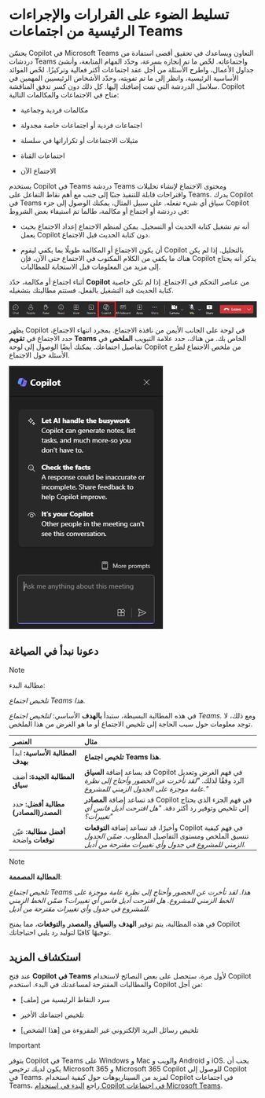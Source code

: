 # تسليط الضوء على القرارات والإجراءات الرئيسية من اجتماعات Teams

يحسّن Copilot في Microsoft Teams التعاون ويساعدك في تحقيق أقصى استفادة من دردشات Teams واجتماعاته. لخّص ما تم إنجازه بسرعة، وحدّد المهام المتابعة، وأنشئ جداول الأعمال، واطرح الأسئلة من أجل عقد اجتماعات أكثر فعالية وتركيزًا. لخّص الفوائد الأساسية الرئيسية، وانظر إلى ما تم تفويته، وحدّد الأشخاص الرئيسيين المهمين في سلاسل الدردشة التي تمت إضافتك إليها. كل ذلك دون كسر تدفق المناقشة. Copilot متاح في الاجتماعات والمكالمات التالية:

- مكالمات فردية وجماعية

- اجتماعات فردية أو اجتماعات خاصة مجدولة

- مثيلات الاجتماعات أو تكراراتها في سلسلة

- اجتماعات القناة

- الاجتماع الآن

يستخدم Copilot في Teams دردشة Teams ومحتوى الاجتماع لإنشاء تحليلات واقتراحات قابلة للتنفيذ جنبًا إلى جنب مع أهم نقاط التفاعل على Teams. يدرك Copilot في Teams سياق أي شيء تفعله. على سبيل المثال، يمكنك الوصول إلى جزء Copilot في دردشة أو اجتماع أو مكالمة، طالما تم استيفاء بعض الشروط:

- أنه تم تشغيل كتابة الحديث أو التسجيل. يمكن لمنظم الاجتماع إعداد الاجتماع بحيث يعمل Copilot دون كتابة الحديث قبل الاجتماع.

- أن يكون الاجتماع أو المكالمة طويلًا بما يكفي ليقوم Copilot بالتحليل. إذا لم يكن هناك ما يكفي من الكلام المكتوب في الاجتماع حتى الآن، فإن Copilot يذكر أنه يحتاج إلى مزيد من المعلومات قبل الاستجابة للمطالبات.

أثناء اجتماع أو مكالمة، حدّد **Copilot** من عناصر التحكم في الاجتماع. إذا لم تكن خاصية كتابة الحديث قيد التشغيل بالفعل، فستتم مطالبتك بتشغيله.

![لقطة شاشة لرمز Copilot في اجتماع Teams.](../media/summarize_copilot-ribbon-teams.png)

يظهر Copilot في لوحة على الجانب الأيمن من نافذة الاجتماع. بمجرد انتهاء الاجتماع، حدد الاجتماع في **تقويم Teams** الخاص بك. من هناك، حدد علامة التبويب **الملخص** في تفاصيل اجتماعك. يمكنك أيضًا الوصول إلى لوحة Copilot من ملخص الاجتماع لطرح الأسئلة حول الاجتماع.

![لقطة شاشة للوحة دردشة Copilot في Teams عند فتحها لأول مرة.](../media/summarize_copilot-pane-teams.png)

## دعونا نبدأ في الصياغة

> [!NOTE]
> مطالبة البدء:
>
> _تلخيص اجتماع Teams هذا._

في هذه المطالبة البسيطة، ستبدأ **بالهدف** الأساسي: _لتلخيص اجتماع Teams._ ومع ذلك، لا توجد معلومات حول سبب الحاجة إلى تلخيص الاجتماع أو ما هو الغرض من هذا الملخص.

| العنصر | مثال |
| :------ | :------- |
| **المطالبة الأساسية:** ابدأ **بهدف** | **تلخيص اجتماع Teams هذا.** |
| **المطالبة الجيدة:** أضف **سياق** | قد يساعد إضافة **السياق** Copilot في فهم الغرض وتعديل الرد وفقًا لذلك. _"لقد تأخرت عن الحضور وأحتاج إلى نظرة عامة موجزة على الجدول الزمني للمشروع."_ |
| **مطالبة أفضل:** حدد **المصدر(المصادر)** | قد تساعد إضافة **المصادر** Copilot في فهم الجزء الذي يحتاج إلى تلخيص وتوفير رد أكثر دقة. _"هل اقترحت أديل فانس أي تغييرات؟"_ |
| **أفضل مطالبة:** عيّن **توقعات** واضحة | وأخيرًا، قد تساعد إضافة **التوقعات** Copilot في فهم كيفية تنسيق الملخص ومستوى التفاصيل المطلوب. _ضمّن الجدول الزمني للمشروع في جدول وأي تغييرات مقترحة من أديل._ |

> [!NOTE]
> **المطالبة المصممة**:
>
> _تلخيص اجتماع Teams هذا. لقد تأخرت عن الحضور وأحتاج إلى نظرة عامة موجزة على الخط الزمني للمشروع. هل اقترحت أديل فانس أي تغييرات؟ ضمّن الخط الزمني للمشروع في جدول وأي تغييرات مقترحة من أديل._

في هذه المطالبة، يتم توفير **الهدف** و**السياق** و**المصدر** و**التوقعات**، مما يمنح Copilot توجيهًا كافيًا لتوليد رد يلبي احتياجاتك.

## استكشاف المزيد

عند فتح **Copilot في Teams** لأول مرة، ستحصل على بعض النصائح لاستخدام Copilot والمطالبات المقترحة لمساعدتك في البدء. استخدم Copilot من أجل:

- سرد النقاط الرئيسية من [ملف]

- تلخيص اجتماعك الأخير

- تلخيص رسائل البريد الإلكتروني غير المقروءة من [هذا الشخص]

> [!IMPORTANT]
> يتوفر Copilot في Teams على Windows و Mac والويب و Android و iOS. يجب أن يكون لديك ترخيص Microsoft 365 و Microsoft 365 Copilot للوصول إلى Copilot في Teams. لمزيد من السيناريوهات حول كيفية استخدام Copilot في اجتماعات Teams، راجع [البدء في استخدام Copilot في اجتماعات Microsoft Teams](https://support.microsoft.com/office/get-started-with-copilot-in-microsoft-teams-meetings-0bf9dd3c-96f7-44e2-8bb8-790bedf066b1).
